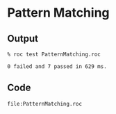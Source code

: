 
# Pattern Matching 

## Output

```
% roc test PatternMatching.roc 

0 failed and 7 passed in 629 ms.

```

## Code
```roc
file:PatternMatching.roc
```